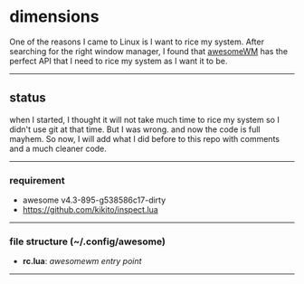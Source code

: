 # dimensions
One of the reasons I came to Linux is I want to rice my system. After searching for the right window manager, I found that [awesomeWM](https://awesomewm.org/) has the perfect API that I need to rice my system as I want it to be.

---
## status 
when I started, I thought it will not take much time to rice my system so I didn't use git at that time. But I was wrong. and now the code is full mayhem. So now, I will add what I did before to this repo with comments and a much cleaner code.

---
### requirement
- awesome v4.3-895-g538586c17-dirty
- https://github.com/kikito/inspect.lua


---
### file structure (~/.config/awesome)
- **rc.lua**:  *awesomewm entry point*


---
